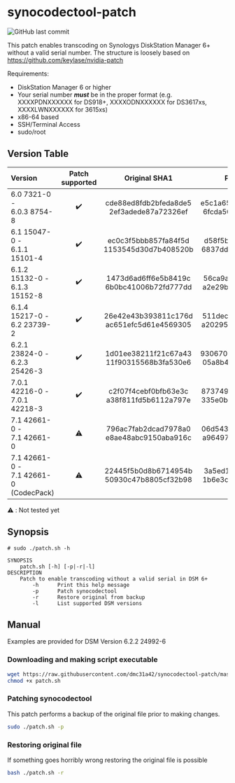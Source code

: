 # synocodectool-patch

![GitHub last commit](https://img.shields.io/github/last-commit/dmc31a42/synocodectool-patch)

This patch enables transcoding on Synologys DiskStation Manager 6+ without a valid serial number.
The structure is loosely based on https://github.com/keylase/nvidia-patch



Requirements:
- DiskStation Manager 6 or higher
- Your serial number ***must*** be in the proper format (e.g. XXXXPDNXXXXXX for DS918+, XXXXODNXXXXXX for DS3617xs, XXXXLWNXXXXXX for 3615xs)
- x86-64 based 
- SSH/Terminal Access
- sudo/root

## Version Table

| Version | Patch supported | Original SHA1 | Patch SHA1 | Original| Patch |
|:--------|:---------------:|:-------------:|:----------:|:-------:|:-----:|
|6.0 7321-0 -<br> 6.0.3 8754-8    | :heavy_check_mark:  | cde88ed8fdb2bfeda8de5<br>2ef3adede87a72326ef | e5c1a65b396796856047<br>6fcda5071fd37db40223 | [Link](../../raw/master/synocodectool/original/synocodectool.6.0-7321-0_6.0.3-8754-8.original)| [Link](../../raw/master/synocodectool/patch/synocodectool.6.0-7321-0_6.0.3-8754-8.patch) |
|6.1 15047-0 -<br> 6.1.1 15101-4  | :heavy_check_mark:  | ec0c3f5bbb857fa84f5d<br>1153545d30d7b408520b | d58f5b33ff2b6f214103<br>6837ddf15dd5188384c6 | [Link](../../raw/master/synocodectool/original/synocodectool.6.1-15047-0_6.1.1-15101-4.original) | [Link](../../raw/master/synocodectool/patch/synocodectool.6.1-15047-0_6.1.1-15101-4.patch) |
|6.1.2 15132-0 -<br> 6.1.3 15152-8| :heavy_check_mark:  | 1473d6ad6ff6e5b8419c<br>6b0bc41006b72fd777dd | 56ca9adaf117e8aae9a3<br>a2e29bbcebf0d8903a99 | [Link](../../raw/master/synocodectool/original/synocodectool.6.1.2-15132-0_6.1.3-15152-8.original) | [Link](../../raw/master/synocodectool/patch/synocodectool.6.1.2-15132-0_6.1.3-15152-8.patch) |
|6.1.4 15217-0 -<br> 6.2 23739-2  | :heavy_check_mark:  | 26e42e43b393811c176d<br>ac651efc5d61e4569305 | 511dec657daa60b0f11d<br>a20295e2c665ba2c749c | [Link](../../raw/master/synocodectool/original/synocodectool.6.1.4-15217-0_6.2-23739-2.original) | [Link](../../raw/master/synocodectool/patch/synocodectool.6.1.4-15217-0_6.2-23739-2.patch) |
|6.2.1 23824-0 -<br> 6.2.3 25426-3| :heavy_check_mark:  | 1d01ee38211f21c67a43<br>11f90315568b3fa530e6 | 93067026c251b100e278<br>05a8b4b9d8f0ae8e291c | [Link](../../raw/master/synocodectool/original/synocodectool.6.2.1-23824-0_6.2.3-25426-3.original) | [Link](../../raw/master/synocodectool/patch/synocodectool.6.2.1-23824-0_6.2.3-25426-3.patch) |
|7.0.1 42216-0 -<br> 7.0.1 42218-3| :heavy_check_mark:  | c2f07f4cebf0bfb63e3c<br>a38f811fd5b6112a797e | 873749b00e1624df4b01<br>335e0b69102acc185eb9 | [Link](../../raw/master/synocodectool/original/synocodectool.7.0.1-42216-0_7.0.1-42218-3.original) | [Link](../../raw/master/synocodectool/patch/synocodectool.7.0.1-42216-0_7.0.1-42218-3.patch) |
|7.1 42661-0 -<br> 7.1 42661-0| :warning:  | 796ac7fab2dcad7978a0<br>e8ae48abc9150aba916c | 06d543b2aab5ea73600c<br>a96497febdad96dc7864 | [Link](../../raw/master/synocodectool/original/synocodectool.7.1-42661-0_7.1-42661-0.original) | [Link](../../raw/master/synocodectool/patch/synocodectool.7.1-42661-0_7.1-42661-0.patch) |
|7.1 42661-0 -<br> 7.1 42661-0<br>(CodecPack)| :warning:  | 22445f5b0d8b6714954b<br>50930c47b8805cf32b98 | 3a5ed18dc41ff243f348<br>1b6e3cf4770651df0b54 | [Link](../../raw/master/synocodectool/original/synocodectool.7.1-42661-0_7.1-42661-0.CodecPack.original) | [Link](../../raw/master/synocodectool/patch/synocodectool.7.1-42661-0_7.1-42661-0.CodecPack.patch) |

:warning: : Not tested yet

## Synopsis

```
# sudo ./patch.sh -h

SYNOPSIS
    patch.sh [-h] [-p|-r|-l]
DESCRIPTION
    Patch to enable transcoding without a valid serial in DSM 6+
    	-h      Print this help message
        -p      Patch synocodectool
        -r      Restore original from backup        
        -l      List supported DSM versions

```

## Manual

Examples are provided for DSM Version 6.2.2 24992-6

### Downloading and making script executable


```bash
wget https://raw.githubusercontent.com/dmc31a42/synocodectool-patch/master/patch.sh
chmod +x patch.sh
```

### Patching synocodectool

This patch performs a backup of the original file prior to making changes.

```bash
sudo ./patch.sh -p
```


### Restoring original file

If something goes horribly wrong restoring the original file is possible

```bash
bash ./patch.sh -r
```
 
